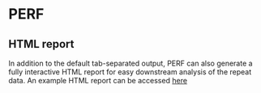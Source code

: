# PERF

## HTML report
In addition to the default tab-separated output, PERF can also generate a fully interactive HTML report for easy downstream analysis of the repeat data. An example HTML report can be accessed [here](https://raw.githubusercontent.com/RKMlab/perf/html-report/test_data/test_input_perf.html)